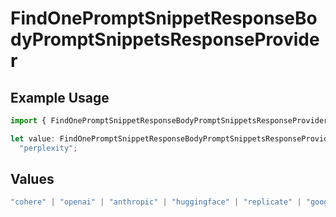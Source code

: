 # FindOnePromptSnippetResponseBodyPromptSnippetsResponseProvider

## Example Usage

```typescript
import { FindOnePromptSnippetResponseBodyPromptSnippetsResponseProvider } from "orq-poc-typescript-multi-env-version/models/operations";

let value: FindOnePromptSnippetResponseBodyPromptSnippetsResponseProvider =
  "perplexity";
```

## Values

```typescript
"cohere" | "openai" | "anthropic" | "huggingface" | "replicate" | "google" | "google-ai" | "azure" | "aws" | "anyscale" | "perplexity" | "groq" | "fal" | "leonardoai" | "nvidia"
```